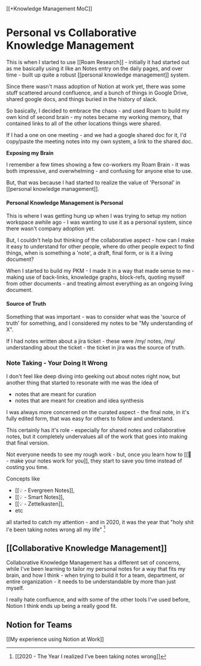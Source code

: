 [[+Knowledge Management MoC]]
# Personal vs Collaborative Knowledge Management

This is when I started to use [[Roam Research]] - initially it had started out as me basically using it like an Notes entry on the daily pages, and over time - built up quite a robust [[personal knowledge management]] system.

Since there wasn't mass adoption of Notion at work yet, there was some stuff scattered around confluence, and a bunch of things in Google Drive, shared google docs, and things buried in the history of slack.

So basically, I decided to embrace the chaos - and used Roam to build my own kind of second brain - my notes became my working memory, that contained links to all of the other locations things were shared.

If I had a one on one meeting - and we had a google shared doc for it, I'd copy/paste the meeting notes into my own system, a link to the shared doc.

**Exposing my Brain**

I remember a few times showing a few co-workers my Roam Brain - it was both impressive, and overwhelming - and confusing for anyone else to use. 

But, that was because I had started to realize the value of 'Personal' in [[personal knowledge management]]. 

#### Personal Knowledge Management is Personal

This is where I was getting hung up when I was trying to setup my notion workspace awhile ago - I was wanting to use it as a personal system, since there wasn't company adoption yet.

But, I couldn't help but thinking of the collaborative aspect - how can I make it easy to understand for other people, where do other people expect to find things, when is something a 'note', a draft, final form, or is it a living document?

When I started to build my PKM - I made it in a way that made sense to me - making use of back-links, knowledge graphs, block-refs, quoting myself from other documents - and treating almost everything as an ongoing living document. 

#### Source of Truth

Something that was important - was to consider what was the 'source of truth' for something, and I considered my notes to be "My understanding of X".

If I had notes written about a jira ticket - these were /my/ notes, /my/ understanding about the ticket - the ticket in jira was the source of truth.

### Note Taking - Your Doing It Wrong

I don't feel like deep diving into geeking out about notes right now, but another thing that started to resonate with me was the idea of

- notes that are meant for curation
- notes that are meant for creation and idea synthesis

I was always more concerned on the curated aspect - the final note, in it's fully edited form, that was easy for others to follow and understand. 

This certainly has it's role - especially for shared notes and collaborative notes, but it completely undervalues all of the work that goes into making that final version. 

Not everyone needs to see my rough work - but, once you learn how to [[🌱 - make your notes work for you]], they start to save you time instead of costing you time. 

Concepts like 
- [[💡 - Evergreen Notes]], 
- [[💡 - Smart Notes]], 
- [[💡 - Zettelkasten]], 
- etc 

all started to catch my attention - and in 2020, it was the year that "holy shit I'e been taking notes wrong all my life" [^2020notes]

[^2020notes]: [[2020 - The Year I realized I've been taking notes wrong]]


## [[Collaborative Knowledge Management]]

Collaborative Knowledge Management has a different set of concerns, while I've been learning to tailor my personal notes for a way that fits my brain, and how I think - when trying to build it for a team, department, or entire organization - it needs to be understandable by more than just myself. 

I really hate confluence, and with some of the other tools I've used before, Notion I think ends up being a really good fit.

## Notion for Teams 

[[My experience using Notion at Work]]


